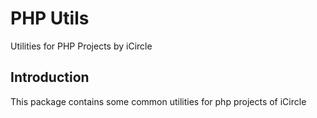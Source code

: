 # PHP Utils
Utilities for PHP Projects by iCircle

## Introduction
This package contains some common utilities for php projects of iCircle
